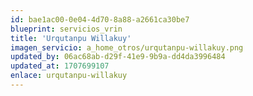 ```yaml
---
id: bae1ac00-0e04-4d70-8a88-a2661ca30be7
blueprint: servicios_vrin
title: 'Urqutanpu Willakuy'
imagen_servicio: a_home_otros/urqutanpu-willakuy.png
updated_by: 06ac68ab-d29f-41e9-9b9a-dd4da3996484
updated_at: 1707699107
enlace: urqutanpu-willakuy
---
```

